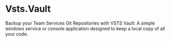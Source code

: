# Vsts.Vault

Backup your Team Services Git Repositories with VSTS Vault: A simple windows service or console application designed to keep a local copy of all your code.
